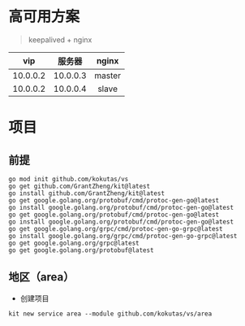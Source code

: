<!--
 * @Author: kokutas
 * @Email: xxx
 * @Phone: xxx
 * @Date: 2022-04-16 02:35:14
 * @LastEditors: kokutas
 * @LastEditTime: 2022-04-18 01:33:10
 * @FilePath: /vs/README_ZH.md
 * @Description: TODO
 * Copyright (c) 2022 by kokutas, All Rights Reserved. 
-->
# 高可用方案
> keepalived + nginx
> 
|vip|服务器|nginx|
|:--:|:--:|:--:|
|10.0.0.2|10.0.0.3|master|
|10.0.0.2|10.0.0.4|slave|

# 项目
## 前提
```shell
go mod init github.com/kokutas/vs
go get github.com/GrantZheng/kit@latest
go install github.com/GrantZheng/kit@latest
go get google.golang.org/protobuf/cmd/protoc-gen-go@latest
go install google.golang.org/protobuf/cmd/protoc-gen-go@latest
go get google.golang.org/protobuf/cmd/protoc-gen-go@latest
go install google.golang.org/protobuf/cmd/protoc-gen-go@latest
go get google.golang.org/grpc/cmd/protoc-gen-go-grpc@latest
go install google.golang.org/grpc/cmd/protoc-gen-go-grpc@latest
go get google.golang.org/grpc@latest
go get google.golang.org/protobuf@latest
```
## 地区（area）
- 创建项目
```shell
kit new service area --module github.com/kokutas/vs/area
```